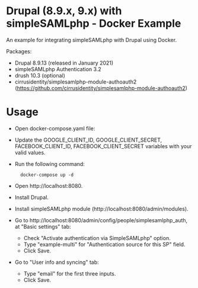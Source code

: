 # Drupal (8.9.x, 9.x) with simpleSAMLphp - Docker Example

An example for integrating simpleSAMLphp with Drupal using Docker.

Packages:
- Drupal 8.9.13 (released in January 2021)
- simpleSAMLphp Authentication 3.2
- drush 10.3 (optional)
- cirrusidentity/simplesamlphp-module-authoauth2 (https://github.com/cirrusidentity/simplesamlphp-module-authoauth2)


# Usage
* Open docker-compose.yaml file:
* Update the GOOGLE_CLIENT_ID, GOOGLE_CLIENT_SECRET, FACEBOOK_CLIENT_ID, FACEBOOK_CLIENT_SECRET variables with your valid values.
* Run the following command:
    
        docker-compose up -d

* Open http://localhost:8080.
* Install Drupal.
* Install simpleSAMLphp module (http://localhost:8080/admin/modules).
* Go to http://localhost:8080/admin/config/people/simplesamlphp_auth, at "Basic settings" tab:
    - Check "Activate authentication via SimpleSAMLphp" option.
    - Type "example-multi" for "Authentication source for this SP" field.
    - Click Save.
* Go to "User info and syncing" tab:
    - Type "email" for the first three inputs.
    - Click Save.


